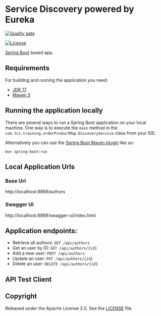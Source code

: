 # Service Discovery powered by Eureka

[![Quality gate](https://sonarcloud.io/api/project_badges/quality_gate?project=arghyagiri_service-discovery)](https://sonarcloud.io/summary/new_code?id=arghyagiri_service-discovery)

[![License](http://img.shields.io/:license-apache-blue.svg)](http://www.apache.org/licenses/LICENSE-2.0.html)

[Spring Boot](http://projects.spring.io/spring-boot/) based app.

## Requirements

For building and running the application you need:

- [JDK 17](https://www.oracle.com/java/technologies/javase/jdk17-archive-downloads.html)
- [Maven 3](https://maven.apache.org)

## Running the application locally

There are several ways to run a Spring Boot application on your local machine. One way is to execute the `main` method
in the `com.tcs.training.orderProductMap.DiscoveryService` class from your IDE.

Alternatively you can use
the [Spring Boot Maven plugin](https://docs.spring.io/spring-boot/docs/current/reference/html/build-tool-plugins-maven-plugin.html)
like so:

```shell
mvn spring-boot:run
```

## Local Application Urls

### Base Url

http://localhost:8889/authors

### Swagger UI

http://localhost:8889/swagger-ui/index.html

## Application endpoints:

* Retrieve all authors: ```GET /api/authors```
* Get an user by ID: ```GET /api/authors/{id}```
* Add a new user: ```POST /api/authors```
* Update an user: ```PUT /api/authors/{id}```
* Delete an user: ```DELETE /api/authors/{id}```

## API Test Client

## Copyright

Released under the Apache License 2.0. See
the [LICENSE](https://github.com/arghyagiri/microservice-e2/blob/main/LICENSE) file.
